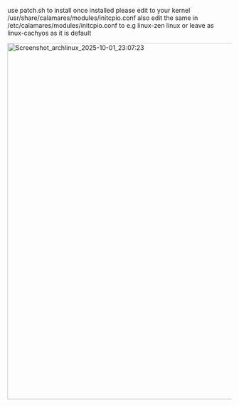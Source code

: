 use patch.sh to install 
once installed please edit to your kernel /usr/share/calamares/modules/initcpio.conf 
also edit the same in /etc/calamares/modules/initcpio.conf
to e.g linux-zen linux or leave as linux-cachyos as it is default


<img width="1280" height="800" alt="Screenshot_archlinux_2025-10-01_23:07:23" src="https://github.com/user-attachments/assets/4a465714-65fa-4679-9531-286133a6bca0" />
